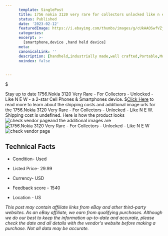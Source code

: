 ```yaml
---
      template: SinglePost
      title: 1756 nokia 3120 very rare for collectors unlocked like n e w
      status: Published
      date: '2023-02-12'
      featuredImage: https://i.ebayimg.com/thumbs/images/g/cUkAAOSwfVZj34ij/s-l225.jpg
      categories: 
      excerpt: >-
        [smartphone,device ,hand held device]
      meta:
      canonicalLink: ''
      description: [handheld,industrially made,well crafted,Portable,Mobile,Compact,Convenient,Lightweight,Maneuverable,Man-portable,Miniature,Carriable,Hand-held,Light,Holdable,Transportable,Mobile device,Pocket-sized,On-the-go,Wireless,Cordless,Compact size,Convenient size, smartphone,device ,hand held device]
      noindex: false
      
        
---
```

$

Stay up to date 1756.Nokia 3120 Very Rare - For Collectors - Unlocked - Like N E W - a 2-star Cell Phones & Smartphones device.
$[Click Here](https://www.ebay.com/itm/165923748009?hash=item26a1d378a9%3Ag%3AcUkAAOSwfVZj34ij&mkevt=1&mkcid=1&mkrid=711-53200-19255-0&campid=%253CePNCampaignId%253E&customid=%253CreferenceId%253E&toolid=10049) to read more to learn about the shipping costs and additional image urls for the 1756.Nokia 3120 Very Rare - For Collectors - Unlocked - Like N E W. Shipping cost is undefined. Here is how the product looks ![check vendor page](https://i.ebayimg.com/thumbs/images/g/cUkAAOSwfVZj34ij/s-l225.jpg)and the additional images are![1756.Nokia 3120 Very Rare - For Collectors - Unlocked - Like N E W](https://i.ebayimg.com/images/g/cUkAAOSwfVZj34ij/s-l1600.jpg)![check vendor page](https://origin-galleryplus.ebayimg.com/ws/web/165923748009_2_0_1/225x225.jpg,https://origin-galleryplus.ebayimg.com/ws/web/165923748009_3_0_1/225x225.jpg,https://origin-galleryplus.ebayimg.com/ws/web/165923748009_4_0_1/225x225.jpg,https://origin-galleryplus.ebayimg.com/ws/web/165923748009_5_0_1/225x225.jpg,https://origin-galleryplus.ebayimg.com/ws/web/165923748009_6_0_1/225x225.jpg,https://origin-galleryplus.ebayimg.com/ws/web/165923748009_7_0_1/225x225.jpg)



 ## Technical Facts 



     
      

 - Condition- Used 


      

 - Listed Price- 29.99 


      

 - Currency- USD 


      

 - Feedback score - 1540 


      

 - Location - US 


      
      

 *_This post may contain affiliate links from eBay and other third-party websites. As an eBay affiliate, we earn from qualifying purchases. Although we do our best to keep the information up-to-date and accurate, please check the date and all details with the vendor's website before making a purchase. Not all data may be accurate._*






